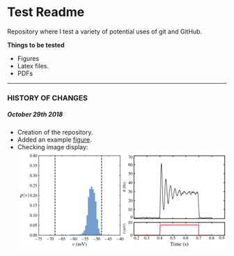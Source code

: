 Test Readme
===========

Repository where I test a variety of potential uses of git and GitHub.

**Things to be tested**
- Figures
- Latex files.
- PDFs

-------------------------------------------------------------------------------
### HISTORY OF CHANGES

##### October 29th 2018
- Creation of the repository.
- Added an example [figure](figs/lif_dist_300.png).
- Checking image display: 
![figure](figs/lif_dist_300.png)



